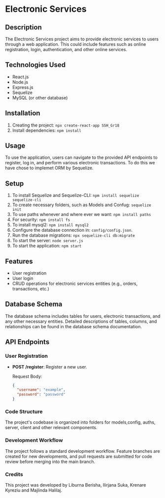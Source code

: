 # Electronic Services

## Description

The Electronic Services project aims to provide electronic services to users through a web application. This could include features such as online registration, login, authentication, and other online services.

## Technologies Used

- React.js
- Node.js
- Express.js
- Sequelize
- MySQL (or other database)

## Installation

1. Creating the project: `npx create-react-app SSH_Gr18`
2. Install dependencies: `npm install`

## Usage

To use the application, users can navigate to the provided API endpoints to register, log in, and perform various electronic transactions. To do this we have chose to implemet ORM by Sequelize.

## Setup
1. To install Sequelize and Sequelize-CLI: `npm install sequelize sequelize-cli`
2. To create necessary folders, such as Models and Confug: `sequelize init`
3. To use paths whenever and where ever we want: `npm install paths`
4. For security: `npm install fs`
5. To install mysql2: `npm install mysql2`
6. Configure the database connection in: `config/config.json`.
7. Run the database migrations: `npx sequelize-cli db:migrate`
8. To start the server: `node server.js`
9. To start the application: `npm start`
   

## Features

- User registration
- User login
- CRUD operations for electronic services entities (e.g., orders, transactions, etc.)

## Database Schema

The database schema includes tables for users, electronic transactions, and any other necessary entities. Detailed descriptions of tables, columns, and relationships can be found in the database schema documentation.

## API Endpoints

### User Registration

- **POST /register**: Register a new user.

  Request Body:
  ```json
  {
    "username": "example",
    "password": "password"
  }

 ### Code Structure
The project's codebase is organized into folders for  models,config, auths, server, client and other relevant components.

### Development Workflow
The project follows a standard development workflow. Feature branches are created for new developments, and pull requests are submitted for code review before merging into the main branch.

 ### Credits
This project was developed by Liburna Berisha, Ilirjana Suka, Krenare Kyreziu and Majlinda Halilaj.
